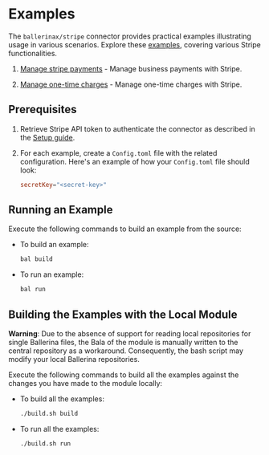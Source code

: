 # Examples

The `ballerinax/stripe` connector provides practical examples illustrating usage in various scenarios. Explore these [examples](https://github.com/ballerina-platform/module-ballerinax-stripe/tree/main/examples), covering various Stripe functionalities.

1. [Manage stripe payments](https://github.com/ballerina-platform/module-ballerinax-stripe/tree/main/examples/manage-payments) - Manage business payments with Stripe.

2. [Manage one-time charges](https://github.com/ballerina-platform/module-ballerinax-stripe/tree/main/examples/manage-one-time-charges) - Manage one-time charges with Stripe.


## Prerequisites

1. Retrieve Stripe API token to authenticate the connector as described in the [Setup guide](https://central.ballerina.io/ballerinax/stripe/latest#setup-guide).

2. For each example, create a `Config.toml` file with the related configuration. Here's an example of how your `Config.toml` file should look:

    ```toml
    secretKey="<secret-key>"
    ```

## Running an Example

Execute the following commands to build an example from the source:

* To build an example:

    ```bash
    bal build
    ```

* To run an example:

    ```bash
    bal run
    ```

## Building the Examples with the Local Module

**Warning**: Due to the absence of support for reading local repositories for single Ballerina files, the Bala of the module is manually written to the central repository as a workaround. Consequently, the bash script may modify your local Ballerina repositories.

Execute the following commands to build all the examples against the changes you have made to the module locally:

* To build all the examples:

    ```bash
    ./build.sh build
    ```

* To run all the examples:

    ```bash
    ./build.sh run
    ```

